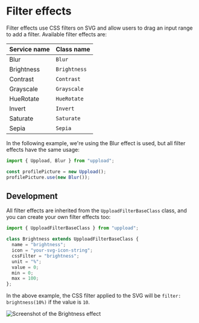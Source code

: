# Filter effects

Filter effects use CSS filters on SVG and allow users to drag an input range to add a filter. Available filter effects are:

| Service name | Class name |
| ------------ | ---------- |
| Blur | `Blur` |
| Brightness | `Brightness` |
| Contrast | `Contrast` |
| Grayscale | `Grayscale` |
| HueRotate | `HueRotate` |
| Invert | `Invert` |
| Saturate | `Saturate` |
| Sepia | `Sepia` |

In the following example, we're using the Blur effect is used, but all filter effects have the same usage:

```ts
import { Uppload, Blur } from "uppload";

const profilePicture = new Uppload();
profilePicture.use(new Blur());
```

## Development

All filter effects are inherited from the `UpploadFilterBaseClass` class, and you can create your own filter effects too:

```ts
import { UpploadFilterBaseClass } from "uppload";

class Brightness extends UpploadFilterBaseClass {
  name = "brightness";
  icon = "your-svg-icon-string";
  cssFilter = "brightness";
  unit = "%";
  value = 0;
  min = 0;
  max = 100;
};
```

In the above example, the CSS filter applied to the SVG will be `filter: brightness(10%)` if the value is `10`.

![Screenshot of the Brightness effect](/assets/screenshots/brightness.png)
